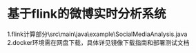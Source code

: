 # 基于flink的微博实时分析系统
1.flink计算部分\src\main\java\example\SocialMediaAnalysis.java  
2.docker环境需在网盘下载，具体详见镜像下载指南和部署测试文档
